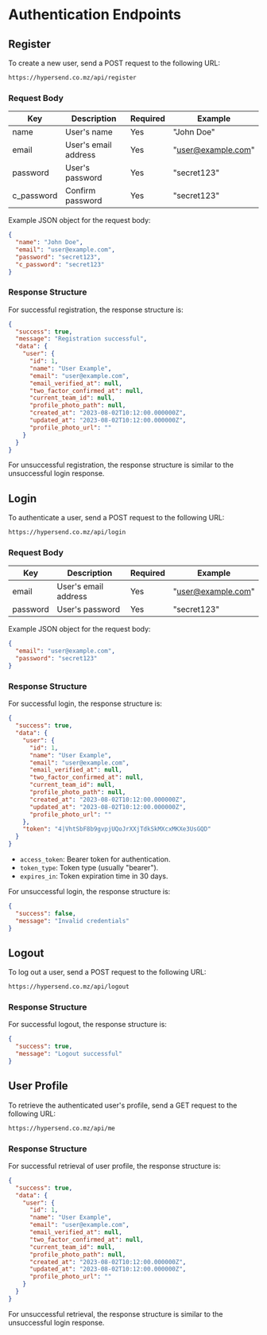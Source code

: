# Authentication Endpoints

## Register

To create a new user, send a POST request to the following URL:

```txt
https://hypersend.co.mz/api/register
```

### Request Body

| Key        | Description          | Required | Example            |
| ---------- | -------------------- | -------- | ------------------ |
| name       | User's name          | Yes      | "John Doe"         |
| email      | User's email address | Yes      | "user@example.com" |
| password   | User's password      | Yes      | "secret123"        |
| c_password | Confirm password     | Yes      | "secret123"        |

Example JSON object for the request body:

```json
{
  "name": "John Doe",
  "email": "user@example.com",
  "password": "secret123",
  "c_password": "secret123"
}
```

### Response Structure

For successful registration, the response structure is:

```json
{
  "success": true,
  "message": "Registration successful",
  "data": {
    "user": {
      "id": 1,
      "name": "User Example",
      "email": "user@example.com",
      "email_verified_at": null,
      "two_factor_confirmed_at": null,
      "current_team_id": null,
      "profile_photo_path": null,
      "created_at": "2023-08-02T10:12:00.000000Z",
      "updated_at": "2023-08-02T10:12:00.000000Z",
      "profile_photo_url": ""
    }
  }
}
```

For unsuccessful registration, the response structure is similar to the unsuccessful login response.


## Login

To authenticate a user, send a POST request to the following URL:

```txt
https://hypersend.co.mz/api/login
```

### Request Body

| Key      | Description          | Required | Example            |
| -------- | -------------------- | -------- | ------------------ |
| email    | User's email address | Yes      | "user@example.com" |
| password | User's password      | Yes      | "secret123"        |

Example JSON object for the request body:

```json
{
  "email": "user@example.com",
  "password": "secret123"
}
```

### Response Structure

For successful login, the response structure is:

```json
{
  "success": true,
  "data": {
    "user": {
      "id": 1,
      "name": "User Example",
      "email": "user@example.com",
      "email_verified_at": null,
      "two_factor_confirmed_at": null,
      "current_team_id": null,
      "profile_photo_path": null,
      "created_at": "2023-08-02T10:12:00.000000Z",
      "updated_at": "2023-08-02T10:12:00.000000Z",
      "profile_photo_url": ""
    },
    "token": "4|VhtSbF8b9gvpjUQoJrXXjTdkSkMXcxMKXe3UsGQD"
  }
}
```

- `access_token`: Bearer token for authentication.
- `token_type`: Token type (usually "bearer").
- `expires_in`: Token expiration time in 30 days.

For unsuccessful login, the response structure is:

```json
{
  "success": false,
  "message": "Invalid credentials"
}
```


## Logout

To log out a user, send a POST request to the following URL:

```txt
https://hypersend.co.mz/api/logout
```

### Response Structure

For successful logout, the response structure is:

```json
{
  "success": true,
  "message": "Logout successful"
}
```

## User Profile

To retrieve the authenticated user's profile, send a GET request to the following URL:

```txt
https://hypersend.co.mz/api/me
```

### Response Structure

For successful retrieval of user profile, the response structure is:

```json
{
  "success": true,
  "data": {
    "user": {
      "id": 1,
      "name": "User Example",
      "email": "user@example.com",
      "email_verified_at": null,
      "two_factor_confirmed_at": null,
      "current_team_id": null,
      "profile_photo_path": null,
      "created_at": "2023-08-02T10:12:00.000000Z",
      "updated_at": "2023-08-02T10:12:00.000000Z",
      "profile_photo_url": ""
    }
  }
}
```

For unsuccessful retrieval, the response structure is similar to the unsuccessful login response.
